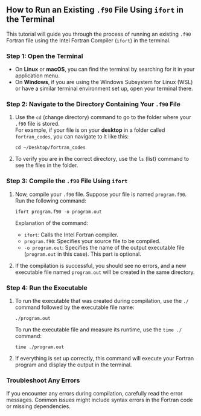## How to Run an Existing `.f90` File Using `ifort` in the Terminal

This tutorial will guide you through the process of running an existing `.f90` Fortran file using the Intel Fortran Compiler (`ifort`) in the terminal.

### Step 1: Open the Terminal

   - On **Linux** or **macOS**, you can find the terminal by searching for it in your application menu.
   - On **Windows**, if you are using the Windows Subsystem for Linux (WSL) or have a similar terminal environment set up, open your terminal there.

### Step 2: Navigate to the Directory Containing Your `.f90` File

1. Use the `cd` (change directory) command to go to the folder where your `.f90` file is stored.   
For example, if your file is on your **desktop** in a folder called `fortran_codes`, you can navigate to it like this:

   ```
   cd ~/Desktop/fortran_codes
   ```

2. To verify you are in the correct directory, use the `ls` (list) command to see the files in the folder.

### Step 3: Compile the `.f90` File Using `ifort`

1. Now, compile your `.f90` file. Suppose your file is named `program.f90`. Run the following command:

   ```
   ifort program.f90 -o program.out
   ```

   Explanation of the command:
   - `ifort`: Calls the Intel Fortran compiler.
   - `program.f90`: Specifies your source file to be compiled.
   - `-o program.out`: Specifies the name of the output executable file (`program.out` in this case). This part is optional.

2. If the compilation is successful, you should see no errors, and a new executable file named `program.out` will be created in the same directory.

### Step 4: Run the Executable

1. To run the executable that was created during compilation, use the `./` command followed by the executable file name:

   ```
   ./program.out
   ```

   To run the executable file and measure its runtime, use the `time ./` command:

   ``` 
   time ./program.out
   ```

2. If everything is set up correctly, this command will execute your Fortran program and display the output in the terminal.

### Troubleshoot Any Errors

If you encounter any errors during compilation, carefully read the error messages. Common issues might include syntax errors in the Fortran code or missing dependencies.

